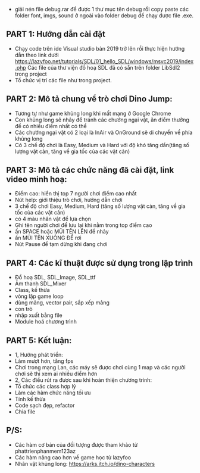 - giải nén file debug.rar để được 1 thư mục tên debug rồi copy paste các folder font, imgs, sound ở ngoài vào folder debug để chạy được file .exe.

## **PART 1: Hướng dẫn cài đặt**
- Chạy code trên ide Visual studio bản 2019 trở lên rồi thực hiện hướng dẫn theo link dưới
https://lazyfoo.net/tutorials/SDL/01_hello_SDL/windows/msvc2019/index.php
Các file của thư viện đồ hoạ SDL đã có sẵn trên folder LibSdl2 trong project
- Tổ chức vị trí các file như trong project.																												
## 	**PART 2: Mô tả chung về trò chơi Dino Jump:**
- Tương tự như game khủng long khi mất mạng ở Google Chrome
- Con khủng long sẽ nhảy để tránh các chướng ngại vật, ăn điểm thưởng để có nhiều điểm nhất có thể
- Các chướng ngại vật có 2 loại là InAir và OnGround sẽ di chuyển về phía khủng long
- Có 3 chế độ chơi là Easy, Medium và Hard với độ khó tăng dần(tăng số lượng vật cản, tăng về gia tốc của các vật cản)
## 	**PART 3: Mô tả các chức năng đã cài đặt, link video minh hoạ:**
- Điểm cao: hiển thị top 7 người chơi điểm cao nhất
- Nút help: giới thiệu trò chơi, hướng dẫn chơi
- 3 chế độ chơi Easy, Medium, Hard (tăng số lượng vật cản, tăng về gia tốc của các vật cản)
- có 4 màu nhân vật để lựa chọn
- Ghi tên người chơi để lưu lại khi nằm trong top điểm cao
- ấn SPACE hoặc MŨI TÊN LÊN để nhảy
- ấn MŨI TÊN XUỐNG ĐỂ rơi
- Nút Pause để tạm dừng khi đang chơi
## **PART 4: Các kĩ thuật được sử dụng trong lập trình**
- Đồ hoạ SDL, SDL_Image, SDL_ttf
- Âm thanh SDL_Mixer
- Class, kế thừa
- vòng lặp game loop
- dùng mảng, vector pair, sắp xếp mảng
- con trỏ
- nhập xuất bằng file
- Module hoá chương trình
## **PART 5: Kết luận:**
- 1, Hướng phát triển:
- Làm mượt hơn, tăng fps
- Chơi trong mạng Lan, các máy sẽ được chơi cùng 1 map và các người chơi sẽ thi xem ai nhiều điểm hơn
- 2, Các điều rút ra được sau khi hoàn thiện chương trình:
- Tổ chức các class hợp lý
- Làm các hàm chức năng tối ưu
- Tính kế thừa
- Code sạch đẹp, refactor
- Chia file
## **P/S:**
- Các hàm cơ bản của đối tượng được tham khảo từ phattrienphanmem123az
- Các hàm nâng cao hơn về game học từ lazyfoo
- Nhân vật khủng long: https://arks.itch.io/dino-characters
